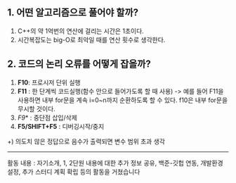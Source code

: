 ## 1. 어떤 알고리즘으로 풀어야 할까?
1) C++의 약 1억번의 연산에 걸리는 시간은 1초이다.<br>
2) 시간복잡도는 big-O로 최악일 때를 연산 횟수로 생각한다.

## 2. 코드의 논리 오류를 어떻게 잡을까?
1) **F10**: 프로시저 단위 실행<br>
2)   **F11** : 한 단계씩 코드실행(함수 안으로 들어가도록 할 때 사용) 
-> 예를 들어 F11을 사용하면 내부 for문을 계속 i=0~n까지 순환하도록 할 수 있다. f10은 내부 for문을 무시할 것이다.<br>
3)  *F9** : 중단점 삽입/삭제<br>
4)  **F5/SHIFT+F5** : 디버깅시작/중지<br>

+) 의도치 않은 정답으로 음수가 출력되면 변수 범위 초과 생각

---

활동 내용 : 자기소개, 1, 2단원 내용에 대한 추가 정보 공유, 백준-깃헙 연동, 개발환경 설정, 추가 스터디 계획 확립 등의 활동을 거쳤습니다
